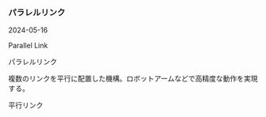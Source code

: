 <article id="パラレルリンク">

### パラレルリンク

<p class="st_update_header">2024-05-16</p>
<p class="st_name_header_en">Parallel Link</p>
<p class="st_name_header_jp">パラレルリンク</p>
<div class="article_explanation">複数のリンクを平行に配置した機構。ロボットアームなどで高精度な動作を実現する。</div>
<p class="st_name_header_synonyms">平行リンク</p>
</article>
